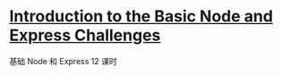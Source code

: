 # [Introduction to the Basic Node and Express Challenges](https://www.freecodecamp.org/learn/apis-and-microservices/basic-node-and-express/)

基础 Node 和 Express 12 课时
